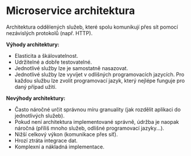 # Microservice architektura

Architektura oddělených služeb, které spolu komunikují přes sít pomocí nezávislých protokolů (např. HTTP). 

**Výhody architektury:**
- Elasticita a škálovatelnost.
- Udržitelné a dobře testovatelné.
- Jednotlivé služby lze je samostatně nasazovat.
- Jednotlivé služby lze vyvíjet v odlišných programovacích jazycích. Pro každou službu lze zvolit programovací jazyk, který nejlépe funguje pro daný případ užití.

**Nevýhody architektury:**
- Často náročné určit správnou míru granuality (jak rozdělit aplikaci do jednotlivých služeb).
- Pokud není architektura implementované správně, údržba je naopak náročná (příliš mnoho služeb, odlišné programovací jazyky...).
- Nižší celkový výkon (komunikace přes síť).
- Hrozí ztráta integrace dat.
- Komplexní a nákladná implementace.